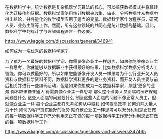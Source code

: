 
在数据科学中，统计数据是复杂机器学习算法的核心，可以捕获数据模式并将其转化为可操作的证据。数据科学家使用统计数据来收集、审查、分析数据并从数据中得出结论，并将量化的数学模型应用于适当的变量。数据科学家作为程序员、研究人员、业务主管等工作。然而，所有这些领域的共同点是统计数据的基础。因此，数据科学中的统计学与理解编程语言一样必要。

https://www.kaggle.com/discussions/general/346941

如何成为一名优秀的数据科学家？

为了成为一名最好的数据科学家，你需要像企业主一样思考，如果你能够像企业主一样思考，你就能够从数据职业中获得最好的结果，比如数据科学数据分析或人工智能，你可以做最好的，所以如果您能够像开发人员一样思考为什么行业开发人员资料与数据科学资料不同，数据科学资料更多的是业务资料，而开发人员主要与前后相关并进行一些编码活动，但是如果你想成为一名数据科学家，那就'更多的业务 你不应该像普通人 你需要像企业主一样思考 那么这个业务人员面临的医疗保健问题是什么 这些人面临的问题是什么 制造这些人面临的问题不像正常人员工，但就像企业主一样 每个企业主都在思考如何从中赚钱 如何提高效率 如何消除大量人为干预 如何为客户提供最好的服务 始终像企业主一样思考可以充分利用您正在做的每一项数据科学工作充分利用您正在做的每一项数据科学工作充分利用您正在做的每一项数据科学工作

https://www.kaggle.com/discussions/questions-and-answers/347465

